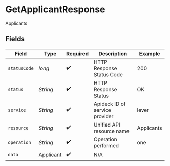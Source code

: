 # GetApplicantResponse

Applicants


## Fields

| Field                                             | Type                                              | Required                                          | Description                                       | Example                                           |
| ------------------------------------------------- | ------------------------------------------------- | ------------------------------------------------- | ------------------------------------------------- | ------------------------------------------------- |
| `statusCode`                                      | *long*                                            | :heavy_check_mark:                                | HTTP Response Status Code                         | 200                                               |
| `status`                                          | *String*                                          | :heavy_check_mark:                                | HTTP Response Status                              | OK                                                |
| `service`                                         | *String*                                          | :heavy_check_mark:                                | Apideck ID of service provider                    | lever                                             |
| `resource`                                        | *String*                                          | :heavy_check_mark:                                | Unified API resource name                         | Applicants                                        |
| `operation`                                       | *String*                                          | :heavy_check_mark:                                | Operation performed                               | one                                               |
| `data`                                            | [Applicant](../../models/components/Applicant.md) | :heavy_check_mark:                                | N/A                                               |                                                   |